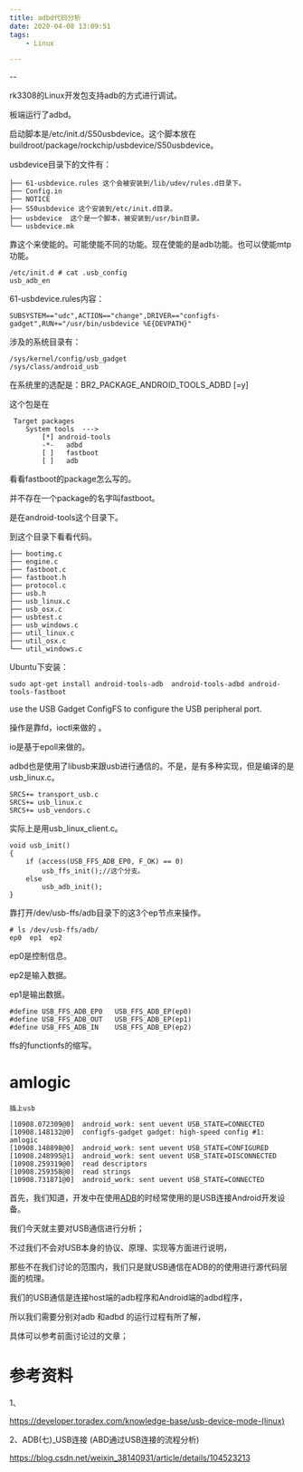 ```yaml
---
title: adbd代码分析
date: 2020-04-08 13:09:51
tags:
	- Linux

---
```


--

rk3308的Linux开发包支持adb的方式进行调试。

板端运行了adbd。

启动脚本是/etc/init.d/S50usbdevice。这个脚本放在buildroot/package/rockchip/usbdevice/S50usbdevice。

usbdevice目录下的文件有：

```
├── 61-usbdevice.rules 这个会被安装到/lib/udev/rules.d目录下。
├── Config.in
├── NOTICE
├── S50usbdevice 这个安装到/etc/init.d目录。
├── usbdevice  这个是一个脚本，被安装到/usr/bin目录。
└── usbdevice.mk
```

靠这个来使能的。可能使能不同的功能。现在使能的是adb功能。也可以使能mtp功能。

```
/etc/init.d # cat .usb_config     
usb_adb_en                        
```

61-usbdevice.rules内容：

```
SUBSYSTEM=="udc",ACTION=="change",DRIVER=="configfs-gadget",RUN+="/usr/bin/usbdevice %E{DEVPATH}"
```



涉及的系统目录有：

```
/sys/kernel/config/usb_gadget
/sys/class/android_usb
```



在系统里的选配是：BR2_PACKAGE_ANDROID_TOOLS_ADBD [=y] 

这个包是在

```
 Target packages
 	System tools  ---> 
 		[*] android-tools
 		-*-   adbd
 		[ ]   fastboot 
		[ ]   adb      
```

看看fastboot的package怎么写的。

并不存在一个package的名字叫fastboot。

是在android-tools这个目录下。

到这个目录下看看代码。

```
├── bootimg.c
├── engine.c
├── fastboot.c
├── fastboot.h
├── protocol.c
├── usb.h
├── usb_linux.c
├── usb_osx.c
├── usbtest.c
├── usb_windows.c
├── util_linux.c
├── util_osx.c
└── util_windows.c
```



Ubuntu下安装：

```
sudo apt-get install android-tools-adb  android-tools-adbd android-tools-fastboot
```



use the USB Gadget ConfigFS to configure the USB peripheral port.

操作是靠fd，ioctl来做的 。

io是基于epoll来做的。



adbd也是使用了libusb来跟usb进行通信的。不是，是有多种实现，但是编译的是usb_linux.c。

```
SRCS+= transport_usb.c
SRCS+= usb_linux.c
SRCS+= usb_vendors.c
```

实际上是用usb_linux_client.c。

```
void usb_init()
{
    if (access(USB_FFS_ADB_EP0, F_OK) == 0)
        usb_ffs_init();//这个分支。
    else
        usb_adb_init();
}
```

靠打开/dev/usb-ffs/adb目录下的这3个ep节点来操作。

```
# ls /dev/usb-ffs/adb/
ep0  ep1  ep2
```

ep0是控制信息。

ep2是输入数据。

ep1是输出数据。

```
#define USB_FFS_ADB_EP0   USB_FFS_ADB_EP(ep0)
#define USB_FFS_ADB_OUT   USB_FFS_ADB_EP(ep1)
#define USB_FFS_ADB_IN    USB_FFS_ADB_EP(ep2)
```

ffs的functionfs的缩写。



# amlogic

```
插上usb

[10908.072309@0]  android_work: sent uevent USB_STATE=CONNECTED
[10908.148132@0]  configfs-gadget gadget: high-speed config #1: amlogic
[10908.148898@0]  android_work: sent uevent USB_STATE=CONFIGURED
[10908.248995@1]  android_work: sent uevent USB_STATE=DISCONNECTED
[10908.259319@0]  read descriptors
[10908.259358@0]  read strings
[10908.731871@0]  android_work: sent uevent USB_STATE=CONNECTED
```



首先，我们知道，开发中在使用[ADB](https://so.csdn.net/so/search?q=ADB&spm=1001.2101.3001.7020)的时经常使用的是USB连接Android开发设备。

我们今天就主要对USB通信进行分析；

不过我们不会对USB本身的协议、原理、实现等方面进行说明，

那些不在我们讨论的范围内，我们只是就USB通信在ADB的的使用进行源代码层面的梳理。

我们的USB通信是连接host端的adb程序和Android端的adbd程序，

所以我们需要分别对adb 和adbd 的运行过程有所了解，

具体可以参考前面讨论过的文章；



# 参考资料

1、

https://developer.toradex.com/knowledge-base/usb-device-mode-(linux)

2、ADB(七)_USB连接 (ABD通过USB连接的流程分析)

https://blog.csdn.net/weixin_38140931/article/details/104523213